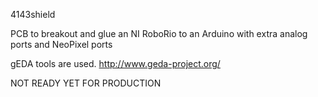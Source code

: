 4143shield

PCB to breakout and glue an NI RoboRio to an Arduino with extra analog ports and NeoPixel ports

gEDA tools are used. http://www.geda-project.org/

NOT READY YET FOR PRODUCTION
